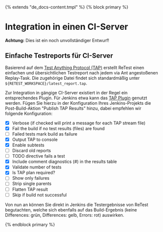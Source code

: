 {% extends "de_docs-content.tmpl" %}
{% block primary %}

Integration in einen CI-Server
==============================

**Achtung:** Dies ist ein noch unvollständiger Entwurf!

Einfache Testreports für CI-Server
----------------------------------

Basierend auf dem [Test Anything Protocol (TAP)](https://testanything.org/) erstellt ReTest einen einfachen und übersichtlichen Testreport nach jedem via Ant angestoßenen Replay-Task. Die zugehörige Datei findet sich standardmäßig unter `${RETEST_WORKSPACE}/latest_report.tap`.

Zur Integration in gängige CI-Server existiert in der Regel ein entsprechendes Plugin. Für Jenkins etwa kann das [TAP Plugin](https://wiki.jenkins-ci.org/display/JENKINS/TAP+Plugin) genutzt werden. Fügen Sie hierzu in der Konfiguration Ihres Jenkins-Projekts die Post-Build-Aktion "Publish TAP Results" hinzu, dabei empfehlen wir folgende Konfiguration:

- [x] Verbose (if checked will print a message for each TAP stream file)
- [x] Fail the build if no test results (files) are found
- [ ] Failed tests mark build as failure
- [x] Output TAP to console
- [x] Enable subtests
- [ ] Discard old reports
- [ ] TODO directive fails a test
- [x] Include comment diagnostics (#) in the results table
- [x] Validate number of tests
- [x] Is TAP plan required?
- [ ] Show only failures
- [ ] Strip single parents
- [ ] Flatten TAP result
- [ ] Skip if build not successful

Von nun an können Sie direkt in Jenkins die Testergebnisse von ReTest begutachten, welche sich ebenfalls auf das Build-Ergebnis (keine Differences: grün, Differences: gelb, Errors: rot) auswirken.

{% endblock primary %}
